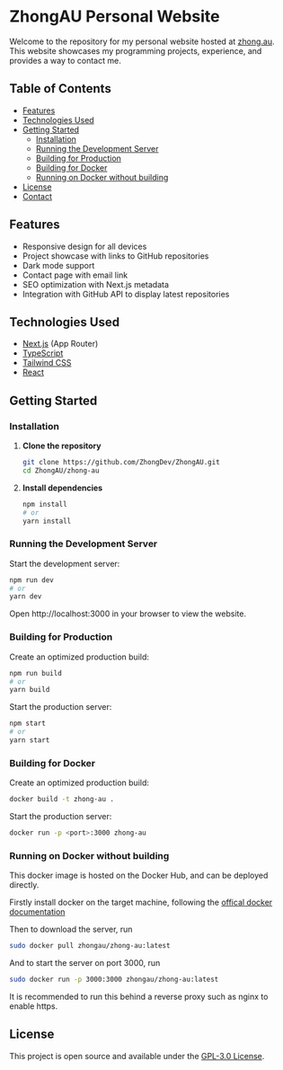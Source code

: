 # ZhongAU Personal Website

Welcome to the repository for my personal website hosted at [zhong.au](https://zhong.au). This website showcases my programming projects, experience, and provides a way to contact me.

## Table of Contents

- [Features](#features)
- [Technologies Used](#technologies-used)
- [Getting Started](#getting-started)
  - [Installation](#installation)
  - [Running the Development Server](#running-the-development-server)
  - [Building for Production](#building-for-production)
  - [Building for Docker](#building-for-docker)
  - [Running on Docker without building](#running-on-docker-without-building)
- [License](#license)
- [Contact](#contact)

## Features

- Responsive design for all devices
- Project showcase with links to GitHub repositories
- Dark mode support
- Contact page with email link
- SEO optimization with Next.js metadata
- Integration with GitHub API to display latest repositories

## Technologies Used

- [Next.js](https://nextjs.org/) (App Router)
- [TypeScript](https://www.typescriptlang.org/)
- [Tailwind CSS](https://tailwindcss.com/)
- [React](https://reactjs.org/)

## Getting Started

### Installation

1. **Clone the repository**

   ```bash
   git clone https://github.com/ZhongDev/ZhongAU.git
   cd ZhongAU/zhong-au
   ```

2. **Install dependencies**

   ```bash
   npm install
   # or
   yarn install
   ```

### Running the Development Server

Start the development server:

```bash
npm run dev
# or
yarn dev
```

Open http://localhost:3000 in your browser to view the website.

### Building for Production

Create an optimized production build:

```bash
npm run build
# or
yarn build
```

Start the production server:

```bash
npm start
# or
yarn start
```

### Building for Docker

Create an optimized production build:

```bash
docker build -t zhong-au .
```

Start the production server:

```bash
docker run -p <port>:3000 zhong-au
```

### Running on Docker without building

This docker image is hosted on the Docker Hub, and can be deployed directly.

Firstly install docker on the target machine, following the [offical docker documentation](https://docs.docker.com/engine/install/)

Then to download the server, run

```bash
sudo docker pull zhongau/zhong-au:latest
```

And to start the server on port 3000, run

```bash
sudo docker run -p 3000:3000 zhongau/zhong-au:latest
```

It is recommended to run this behind a reverse proxy such as nginx to enable https.

## License

This project is open source and available under the [GPL-3.0 License](https://github.com/ZhongDev/ZhongAU/blob/main/LICENSE).
